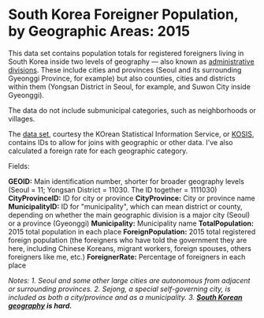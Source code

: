 # South Korea Foreigner Population, by Geographic Areas: 2015

This data set contains population totals for registered foreigners living in South Korea inside two levels of geography — also known as [administrative divisions](https://en.wikipedia.org/wiki/Administrative_divisions_of_South_Korea). These include cities and provinces (Seoul and its surrounding Gyeonggi Province, for example) but also counties, cities and districts within them (Yongsan District in Seoul, for example, and Suwon City inside Gyeonggi). 

The data do not include submunicipal categories, such as neighborhoods or villages.

The [data set](http://kosis.kr/statHtml/statHtml.do?orgId=110&tblId=TX_11025_A001&language=en&conn_path=I3), courtesy the KOrean Statistical Information Service, or [KOSIS](http://kosis.kr/eng/), contains IDs to allow for joins with geographic or other data. I've also calculated a foreign rate for each geographic category.

Fields: 

**GEOID:** Main identification number, shorter for broader geography levels (Seoul = 11; Yongsan District = 11030. The ID together = 1111030)
**CityProvinceID:** ID for city or province
**CityProvince:** City or province name
**MunicipalityID:** ID for "municipality", which can mean district or county, depending on whether the main geographic division is a major city (Seoul) or a province (Gyeonggi)
**Municipality:** Municipality name
**TotalPopulation:** 2015 total population in each place
**ForeignPopulation:** 2015 total registered foreign population (the foreigners who have told the government they are here, including Chinese Koreans, migrant workers, foreign spouses, others foreigners like me, etc.)
**ForeignerRate:** Percentage of foreigners in each place


*Notes: 1. Seoul and some other large cities are autonomous from adjacent or surrounding provinces. 2. Sejong, a special self-governing city, is included as both a city/province and as a municipality. 3. **[South Korean geography](https://en.wikipedia.org/wiki/Administrative_divisions_of_South_Korea) is hard.***

